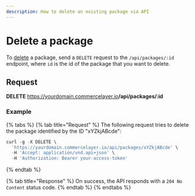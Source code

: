 ```yaml
---
description: How to delete an existing package via API
---
```


# Delete a package

To <a href="https://docs.commercelayer.io/developers/deleting-resources" target="_blank">delete</a> a package, send a `DELETE` request to the `/api/packages/:id` endpoint, where `id` is the id of the package that you want to delete.

## Request

**DELETE** https://yourdomain.commercelayer.io<b>/api/packages/:id</b>

### Example

{% tabs %}
{% tab title="Request" %}
The following request tries to delete the package identified by the ID "xYZkjABcde":

```javascript
curl -g -X DELETE \
  'https://yourdomain.commercelayer.io/api/packages/xYZkjABcde' \
  -H 'Accept: application/vnd.api+json' \
  -H 'Authorization: Bearer your-access-token'
```
{% endtab %}

{% tab title="Response" %}
On success, the API responds with a `204 No Content` status code.
{% endtab %}
{% endtabs %}

